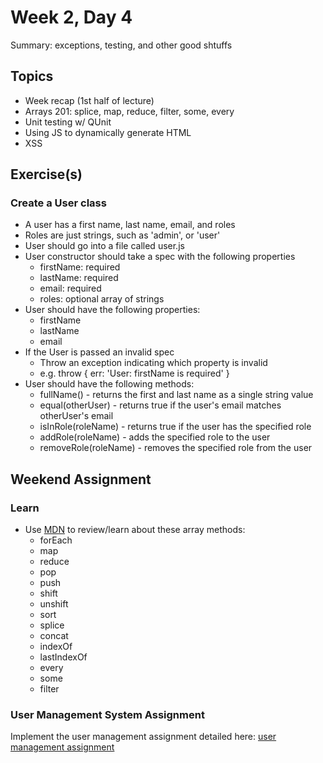 # Week 2, Day 4

Summary: exceptions, testing, and other good shtuffs

## Topics

- Week recap (1st half of lecture)
- Arrays 201: splice, map, reduce, filter, some, every
- Unit testing w/ QUnit
- Using JS to dynamically generate HTML
- XSS

## Exercise(s)

### Create a User class

- A user has a first name, last name, email, and roles
- Roles are just strings, such as 'admin', or 'user'
- User should go into a file called user.js
- User constructor should take a spec with the following properties
  - firstName: required
  - lastName: required
  - email: required
  - roles: optional array of strings
- User should have the following properties:
  - firstName
  - lastName
  - email
- If the User is passed an invalid spec
  - Throw an exception indicating which property is invalid
  - e.g. throw { err: 'User: firstName is required' }
- User should have the following methods:
  - fullName() - returns the first and last name as a single string value
  - equal(otherUser) - returns true if the user's email matches otherUser's email
  - isInRole(roleName) - returns true if the user has the specified role
  - addRole(roleName) - adds the specified role to the user
  - removeRole(roleName) - removes the specified role from the user


## Weekend Assignment

### Learn
- Use [MDN](https://developer.mozilla.org/en-US/docs/Web/JavaScript/Reference/Global_Objects/Array) to review/learn about these array methods:
  - forEach
  - map
  - reduce
  - pop
  - push
  - shift
  - unshift
  - sort
  - splice
  - concat
  - indexOf
  - lastIndexOf
  - every
  - some
  - filter

### User Management System Assignment

Implement the user management assignment detailed here: [user management assignment](https://github.com/tiy-durham-fe-2015/curriculum/tree/master/assignments/user_mgmt)
